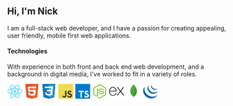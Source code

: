 ## Hi, I'm Nick 

I am a full-stack web developer, and I have a passion for creating appealing, user friendly, mobile first web applications.

#### Technologies

With experience in both front and back end web development, and a background in digital media, I've worked to fit in a variety of roles.

<!-- React Logo -->
<img src="https://github.com/devicons/devicon/blob/master/icons/react/react-original.svg" width=35px>
<!-- HTML Logo -->
<img src="https://github.com/devicons/devicon/blob/master/icons/html5/html5-original.svg" width=35px>
<!-- CSS Logo -->
<img src="https://github.com/devicons/devicon/blob/master/icons/css3/css3-original.svg" width=35px>
<!-- JavaScript Logo -->
<img src="https://github.com/devicons/devicon/blob/master/icons/javascript/javascript-original.svg" width=35px>
<!-- TypeScript Logo -->
<img src="https://github.com/devicons/devicon/blob/master/icons/typescript/typescript-original.svg" width=35px>
<!-- NodeJS Logo -->
<img src="https://github.com/devicons/devicon/blob/master/icons/nodejs/nodejs-original.svg" width=35px>
<!-- Express Logo -->
<img src="https://github.com/devicons/devicon/blob/master/icons/express/express-original.svg" width=35px>
<!-- Mongo DB Logo -->
<img src="https://github.com/devicons/devicon/blob/master/icons/mongodb/mongodb-original.svg" width=35px>
<!-- SQL Logo -->
<!-- <img src="https://github.com/devicons/devicon/blob/master/icons/sql/sql-original.svg" width=35px> -->
<!-- jQuery Logo -->
<img src="https://github.com/devicons/devicon/blob/master/icons/jquery/jquery-original.svg" width=35px>
<!-- Bootstrap Logo -->
<!-- <img src="https://github.com/devicons/devicon/blob/master/icons/bootstrapcss/bootstrapcss-original.svg" width=35px> -->
<!-- Cypress Logo -->
<!-- <img src="https://github.com/devicons/devicon/blob/master/icons/cypress/cypress-original.svg" width=35px> -->

